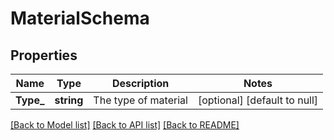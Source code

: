# MaterialSchema

## Properties
Name | Type | Description | Notes
------------ | ------------- | ------------- | -------------
**Type_** | **string** | The type of material | [optional] [default to null]

[[Back to Model list]](../README.md#documentation-for-models) [[Back to API list]](../README.md#documentation-for-api-endpoints) [[Back to README]](../README.md)


